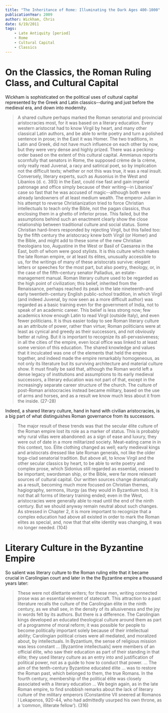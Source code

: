 ```yaml
---
title: "The Inheritance of Rome: Illuminating the Dark Ages 400-1000"
publicationYear: 2009
author: Wickham, Chris
date: 6/19/2011
tags:
    - Late Antiquity [period]
    - Rome
    - Cultural Capital
    - Classics
---
```


# On the Classics, the Roman Ruling Class, and Cultural Capital

Wickham is sophisticated on the political uses of cultural capital represented by the Greek and Latin classics--during and just before the medieval era, and down into modernity.

> A shared culture perhaps marked the Roman senatorial and provincial aristocracies most, for it was based on a literary education. Every western aristocrat had to know Virgil by heart, and many other classical Latin authors, and be able to write poetry and turn a polished sentence in prose; in the East it was Homer. The two traditions, in Latin and Greek, did not have much influence on each other by now, but they were very dense and highly prized. There was a pecking-order based on the extent of this cultural capital. Ammianus reports scornfully that senators in Rome, the supposed crème de la crème, only really read Juvenal, a racy and satirical poet, so by implication not the difficult texts; whether or not this was true, it was a real insult. Conversely, literary experts, such as Ausonius in the West and Libanios (d. c. 393) in the East, could rise fast and gain imperial patronage and office simply because of their writing--in Libanios’ case so fast that he was accused of magic--although both were already landowners of at least medium wealth. The emperor Julian in his attempt to reverse Christianization tried to force Christian intellectuals to teach only the Bible, not the pagan classics, thus enclosing them in a ghetto of inferior prose. This failed, but the assumptions behind such an enactment clearly show the close relationship between traditional culture and social status. Some Christian hard-liners responded by rejecting Virgil, but this failed too: by the fifth century the aristocracy knew both Virgil (or Homer) and the Bible, and might add to these some of the new Christian theologians too, Augustine in the West or Basil of Caesarea in the East, both of whom were good stylists. It is this culture which makes the late Roman empire, or at least its élites, unusually accessible to us, for the writings of many of these aristocrats survive: elegant letters or speeches for the most part, but also poetry, theology, or, in the case of the fifth-century senator Palladius, an estate-management manual. Roman literary culture used to be regarded as the high point of civilization; this belief, inherited from the Renaissance, perhaps reached its peak in the late nineteenth-and early twentieth-century English public-school tradition, in which Virgil (and indeed Juvenal, by now seen as a more difficult author) was regarded as a basic training even for the government of India, not to speak of an academic career. This belief is less strong now; few academics know enough Latin to read Virgil (outside Italy), and even fewer politicians. It is thus easier today to see Roman literary culture as an attribute of power, rather than virtue; Roman politicians were at least as cynical and greedy as their successors, and not obviously better at ruling. But it is important to recognize its all-pervasiveness; in all the cities of the empire, even local office was linked to at least some version of this education. The shared knowledge and values that it inculcated was one of the elements that held the empire together, and indeed made the empire remarkably homogeneous, as not only its literature but its surviving architecture and material culture show. It must finally be said that, although the Roman world left a dense legacy of institutions and assumptions to its early medieval successors, a literary education was not part of that, except in the increasingly separate career structure of the church. The culture of post-Roman aristocracies instead became military, based on the use of arms and horses, and as a result we know much less about it from the inside. (27-28)

Indeed, a shared literary culture, hand in hand with civilian aristocracies, is a big part of what distinguishes Roman governance from its successors.

> The major result of these trends was that the secular élite culture of the Roman empire lost its role as a marker of status. This is probably why rural villas were abandoned: as a sign of ease and luxury, they were out of date in a more militarized society. Meat-eating came in in this context, too. Élite clothing changed as well; early medieval kings and aristocrats dressed like late Roman generals, not like the older toga-clad senatorial tradition. But above all, to know Virgil and the other secular classics by heart, to be able to write poetry and complex prose, which Sidonius still regarded as essential, ceased to be important; swordsman ship, or the Bible, were far more relevant sources of cultural capital. Our written sources change dramatically as a result, becoming much more focused on Christian themes, hagiography, sermons, liturgy (as they would in Byzantium too). It is not that all forms of literary training ended; even in the West, aristocracies were generally able to read until the end of the ninth century. But we should anyway remain neutral about such changes. As stressed in Chapter 2, it is more important to recognize that a complex education had above all existed in order to mark the Roman elites as special, and, now that that elite identity was changing, it was no longer needed. (104)

# Literary Culture in the Byzantine Empire

So salient was literary culture to the Roman ruling elite that it became crucial in Carolingian court and later in the the Byzantine empire a thousand years later:

> These were not dilettante writers; for these men, writing connected prose was an essential element of statecraft. This attraction to a past literature recalls the culture of the Carolingian élite in the ninth century, as we shall see, in the density of its allusiveness and the joy in words felt by its authors. But there is a difference. The Carolingian kings developed an educated theological culture around them as part of a programme of moral reform; it was possible for people to become politically important solely because of their intellectual ability; Carolingian political crises were all mediated, and moralized about, by intellectuals. In Byzantium, the sense of religious mission was less constant ... [Byzantine intellectuals] were members of an official élite, who saw their education as part of their standing in that élite; they used literary culture as an entry into and justification of political power, not as a guide to how to conduct that power. ... The aim of the tenth-century Byzantine educated élite ... was to restore the Roman past, which belonged to them, the true Romans. In the fourth century, membership of the political élite was closely associated with a literary education ...  We begin again, as in the late Roman empire, to find snobbish remarks about the lack of literary culture of the military emperors (Constantine VII sneered at Romanos I Lekapenos, 920-44, who had admittedly usurped his own throne, as a ‘common, illiterate fellow’). (316)
